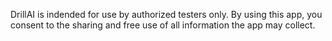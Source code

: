 DrillAI is indended for use by authorized testers only. By using this app, you consent to the sharing and free use of all information the app may collect.
